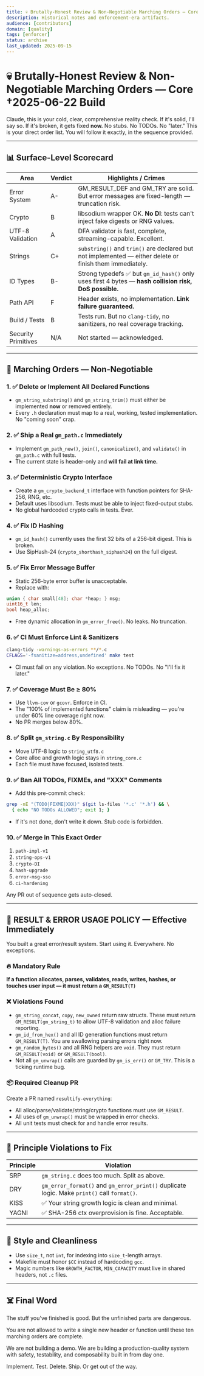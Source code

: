 ```yaml
---
title: 💀 Brutally-Honest Review & Non-Negotiable Marching Orders — Core †2025-06-22 Build
description: Historical notes and enforcement-era artifacts.
audience: [contributors]
domain: [quality]
tags: [enforcer]
status: archive
last_updated: 2025-09-15
---
```


# 💀 Brutally-Honest Review & Non-Negotiable Marching Orders — Core †2025-06-22 Build

Claude, this is your cold, clear, comprehensive reality check. If it's solid, I'll say so. If it's broken, it gets fixed __now.__ No stubs. No TODOs. No "later." This is your direct order list. You will follow it exactly, in the sequence provided.

---

## 📊 Surface-Level Scorecard

| Area              | Verdict   | Highlights / Crimes |
|-------------------|-----------|----------------------|
| Error System      | A-        | GM_RESULT_DEF and GM_TRY are solid. But error messages are fixed-length — truncation risk. |
| Crypto            | B         | libsodium wrapper OK. __No DI__: tests can't inject fake digests or RNG values. |
| UTF-8 Validation  | A         | DFA validator is fast, complete, streaming-capable. Excellent. |
| Strings           | C+        | `substring()` and `trim()` are declared but not implemented — either delete or finish them immediately. |
| ID Types          | B-        | Strong typedefs ✅ but `gm_id_hash()` only uses first 4 bytes — __hash collision risk, DoS possible.__ |
| Path API          | F         | Header exists, no implementation. __Link failure guaranteed.__ |
| Build / Tests     | B         | Tests run. But no `clang-tidy`, no sanitizers, no real coverage tracking. |
| Security Primitives | N/A     | Not started — acknowledged. |

---

## 🚨 Marching Orders — Non-Negotiable

### 1. ✅ __Delete or Implement All Declared Functions__

- `gm_string_substring()` and `gm_string_trim()` must either be implemented __now__ or removed entirely.
- Every `.h` declaration must map to a real, working, tested implementation. No "coming soon" crap.

### 2. ✅ __Ship a Real `gm_path.c` Immediately__

- Implement `gm_path_new()`, `join()`, `canonicalize()`, and `validate()` in `gm_path.c` with full tests.
- The current state is header-only and __will fail at link time.__

### 3. ✅ __Deterministic Crypto Interface__

- Create a `gm_crypto_backend_t` interface with function pointers for SHA-256, RNG, etc.
- Default uses libsodium. Tests must be able to inject fixed-output stubs.
- No global hardcoded crypto calls in tests. Ever.

### 4. ✅ __Fix ID Hashing__

- `gm_id_hash()` currently uses the first 32 bits of a 256-bit digest. This is broken.
- Use SipHash-24 (`crypto_shorthash_siphash24`) on the full digest.

### 5. ✅ __Fix Error Message Buffer__

- Static 256-byte error buffer is unacceptable.
- Replace with:

```c
union { char small[48]; char *heap; } msg;
uint16_t len;
bool heap_alloc;
```

- Free dynamic allocation in `gm_error_free()`. No leaks. No truncation.

### 6. ✅ __CI Must Enforce Lint & Sanitizers__

```bash
clang-tidy -warnings-as-errors **/*.c
CFLAGS='-fsanitize=address,undefined' make test
```

- CI must fail on any violation. No exceptions. No TODOs. No "I'll fix it later."

### 7. ✅ __Coverage Must Be ≥ 80%__

- Use `llvm-cov` or `gcovr`. Enforce in CI.
- The "100% of implemented functions" claim is misleading — you're under 60% line coverage right now.
- No PR merges below 80%.

### 8. ✅ __Split `gm_string.c` By Responsibility__

- Move UTF-8 logic to `string_utf8.c`
- Core alloc and growth logic stays in `string_core.c`
- Each file must have focused, isolated tests.

### 9. ✅ __Ban All TODOs, FIXMEs, and "XXX" Comments__

- Add this pre-commit check:

```bash
grep -nE "(TODO|FIXME|XXX)" $(git ls-files '*.c' '*.h') && \
  { echo "NO TODOs ALLOWED"; exit 1; }
```

- If it's not done, don't write it down. Stub code is forbidden.

### 10. ✅ __Merge in This Exact Order__

1. `path-impl-v1`
2. `string-ops-v1`
3. `crypto-DI`
4. `hash-upgrade`
5. `error-msg-sso`
6. `ci-hardening`

Any PR out of sequence gets auto-closed.

---

## 🧠 RESULT & ERROR USAGE POLICY — Effective Immediately

You built a great error/result system. Start using it. Everywhere. No exceptions.

### 🔥 Mandatory Rule

__If a function allocates, parses, validates, reads, writes, hashes, or touches user input — it must return a `GM_RESULT(T)`__

### ❌ Violations Found

- `gm_string_concat`, `copy`, `new_owned` return raw structs. These must return `GM_RESULT(gm_string_t)` to allow UTF-8 validation and alloc failure reporting.
- `gm_id_from_hex()` and all ID generation functions must return `GM_RESULT(T)`. You are swallowing parsing errors right now.
- `gm_random_bytes()` and all RNG helpers are `void`. They must return `GM_RESULT(void)` or `GM_RESULT(bool)`.
- Not all `gm_unwrap()` calls are guarded by `gm_is_err()` or `GM_TRY`. This is a ticking runtime bug.

### 📦 Required Cleanup PR

Create a PR named `resultify-everything`:

- All alloc/parse/validate/string/crypto functions must use `GM_RESULT`.
- All uses of `gm_unwrap()` must be wrapped in error checks.
- All unit tests must check for and handle error results.

---

## 👮 Principle Violations to Fix

| Principle | Violation |
|-----------|-----------|
| SRP | `gm_string.c` does too much. Split as above. |
| DRY | `gm_error_format()` and `gm_error_print()` duplicate logic. Make `print()` call `format()`. |
| KISS | ✅ Your string growth logic is clean and minimal. |
| YAGNI | ✅ SHA-256 ctx overprovision is fine. Acceptable. |

---

## 🧼 Style and Cleanliness

- Use `size_t`, not `int`, for indexing into `size_t`-length arrays.
- Makefile must honor `$CC` instead of hardcoding `gcc`.
- Magic numbers like `GROWTH_FACTOR`, `MIN_CAPACITY` must live in shared headers, not `.c` files.

---

## ☠️ Final Word

The stuff you've finished is good. But the unfinished parts are dangerous.

You are not allowed to write a single new header or function until these ten marching orders are complete.

We are not building a demo. We are building a production-quality system with safety, testability, and composability built in from day one.

Implement. Test. Delete. Ship. Or get out of the way.
